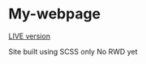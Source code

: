# My-webpage

<a href="https://kkinod.github.io/Webpage-MrWoddenFloor/">LIVE version</a>

Site built using SCSS only
No RWD yet
